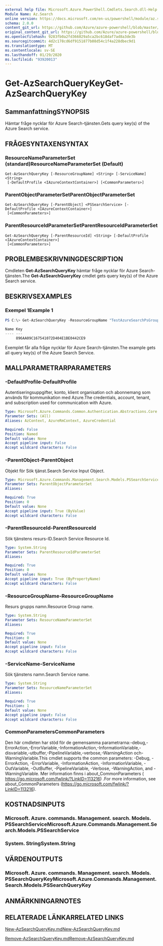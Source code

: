 ```yaml
---
external help file: Microsoft.Azure.PowerShell.Cmdlets.Search.dll-Help.xml
Module Name: Az.Search
online version: https://docs.microsoft.com/en-us/powershell/module/az.search/get-azsearchquerykey
schema: 2.0.0
content_git_url: https://github.com/Azure/azure-powershell/blob/master/src/Search/Search/help/Get-AzSearchQueryKey.md
original_content_git_url: https://github.com/Azure/azure-powershell/blob/master/src/Search/Search/help/Get-AzSearchQueryKey.md
ms.openlocfilehash: 9283fb0a2fd366029a5ca2bc618daf7ad8a3de3b
ms.sourcegitcommit: 4d2c178cd6df9151877b08d54c1f4a228dbec9d1
ms.translationtype: MT
ms.contentlocale: sv-SE
ms.lasthandoff: 01/29/2020
ms.locfileid: "93920013"
---
```

# <span data-ttu-id="1b2e9-101">Get-AzSearchQueryKey</span><span class="sxs-lookup"><span data-stu-id="1b2e9-101">Get-AzSearchQueryKey</span></span>

## <span data-ttu-id="1b2e9-102">Sammanfattning</span><span class="sxs-lookup"><span data-stu-id="1b2e9-102">SYNOPSIS</span></span>
<span data-ttu-id="1b2e9-103">Hämtar fråge nycklar för Azure Search-tjänsten.</span><span class="sxs-lookup"><span data-stu-id="1b2e9-103">Gets query key(s) of the Azure Search service.</span></span>

## <span data-ttu-id="1b2e9-104">FRÅGESYNTAXEN</span><span class="sxs-lookup"><span data-stu-id="1b2e9-104">SYNTAX</span></span>

### <span data-ttu-id="1b2e9-105">ResourceNameParameterSet (standard)</span><span class="sxs-lookup"><span data-stu-id="1b2e9-105">ResourceNameParameterSet (Default)</span></span>
```
Get-AzSearchQueryKey [-ResourceGroupName] <String> [-ServiceName] <String>
 [-DefaultProfile <IAzureContextContainer>] [<CommonParameters>]
```

### <span data-ttu-id="1b2e9-106">ParentObjectParameterSet</span><span class="sxs-lookup"><span data-stu-id="1b2e9-106">ParentObjectParameterSet</span></span>
```
Get-AzSearchQueryKey [-ParentObject] <PSSearchService> [-DefaultProfile <IAzureContextContainer>]
 [<CommonParameters>]
```

### <span data-ttu-id="1b2e9-107">ParentResourceIdParameterSet</span><span class="sxs-lookup"><span data-stu-id="1b2e9-107">ParentResourceIdParameterSet</span></span>
```
Get-AzSearchQueryKey [-ParentResourceId] <String> [-DefaultProfile <IAzureContextContainer>]
 [<CommonParameters>]
```

## <span data-ttu-id="1b2e9-108">PROBLEMBESKRIVNING</span><span class="sxs-lookup"><span data-stu-id="1b2e9-108">DESCRIPTION</span></span>
<span data-ttu-id="1b2e9-109">Cmdleten **Get-AzSearchQueryKey** hämtar fråge nycklar för Azure Search-tjänsten.</span><span class="sxs-lookup"><span data-stu-id="1b2e9-109">The **Get-AzSearchQueryKey** cmdlet gets query key(s) of the Azure Search service.</span></span>

## <span data-ttu-id="1b2e9-110">BESKRIVS</span><span class="sxs-lookup"><span data-stu-id="1b2e9-110">EXAMPLES</span></span>

### <span data-ttu-id="1b2e9-111">Exempel 1</span><span class="sxs-lookup"><span data-stu-id="1b2e9-111">Example 1</span></span>
```powershell
PS C:\> Get-AzSearchQueryKey -ResourceGroupName "TestAzureSearchPsGroup" -ServiceName "pstestazuresearch01"

Name Key                             
---- ---                             
     896AA09C167541072D404E1BE0442CE9
```

<span data-ttu-id="1b2e9-112">Exemplet får alla fråge nycklar för Azure Search-tjänsten.</span><span class="sxs-lookup"><span data-stu-id="1b2e9-112">The example gets all query key(s) of the Azure Search Service.</span></span>

## <span data-ttu-id="1b2e9-113">MALLPARAMETRAR</span><span class="sxs-lookup"><span data-stu-id="1b2e9-113">PARAMETERS</span></span>

### <span data-ttu-id="1b2e9-114">-DefaultProfile</span><span class="sxs-lookup"><span data-stu-id="1b2e9-114">-DefaultProfile</span></span>
<span data-ttu-id="1b2e9-115">Autentiseringsuppgifter, konto, klient organisation och abonnemang som används för kommunikation med Azure.</span><span class="sxs-lookup"><span data-stu-id="1b2e9-115">The credentials, account, tenant, and subscription used for communication with Azure.</span></span>

```yaml
Type: Microsoft.Azure.Commands.Common.Authentication.Abstractions.Core.IAzureContextContainer
Parameter Sets: (All)
Aliases: AzContext, AzureRmContext, AzureCredential

Required: False
Position: Named
Default value: None
Accept pipeline input: False
Accept wildcard characters: False
```

### <span data-ttu-id="1b2e9-116">-ParentObject</span><span class="sxs-lookup"><span data-stu-id="1b2e9-116">-ParentObject</span></span>
<span data-ttu-id="1b2e9-117">Objekt för Sök tjänst.</span><span class="sxs-lookup"><span data-stu-id="1b2e9-117">Search Service Input Object.</span></span>

```yaml
Type: Microsoft.Azure.Commands.Management.Search.Models.PSSearchService
Parameter Sets: ParentObjectParameterSet
Aliases:

Required: True
Position: 0
Default value: None
Accept pipeline input: True (ByValue)
Accept wildcard characters: False
```

### <span data-ttu-id="1b2e9-118">-ParentResourceId</span><span class="sxs-lookup"><span data-stu-id="1b2e9-118">-ParentResourceId</span></span>
<span data-ttu-id="1b2e9-119">Sök tjänstens resurs-ID.</span><span class="sxs-lookup"><span data-stu-id="1b2e9-119">Search Service Resource Id.</span></span>

```yaml
Type: System.String
Parameter Sets: ParentResourceIdParameterSet
Aliases:

Required: True
Position: 0
Default value: None
Accept pipeline input: True (ByPropertyName)
Accept wildcard characters: False
```

### <span data-ttu-id="1b2e9-120">-ResourceGroupName</span><span class="sxs-lookup"><span data-stu-id="1b2e9-120">-ResourceGroupName</span></span>
<span data-ttu-id="1b2e9-121">Resurs grupps namn.</span><span class="sxs-lookup"><span data-stu-id="1b2e9-121">Resource Group name.</span></span>

```yaml
Type: System.String
Parameter Sets: ResourceNameParameterSet
Aliases:

Required: True
Position: 0
Default value: None
Accept pipeline input: False
Accept wildcard characters: False
```

### <span data-ttu-id="1b2e9-122">-ServiceName</span><span class="sxs-lookup"><span data-stu-id="1b2e9-122">-ServiceName</span></span>
<span data-ttu-id="1b2e9-123">Sök tjänstens namn.</span><span class="sxs-lookup"><span data-stu-id="1b2e9-123">Search Service name.</span></span>

```yaml
Type: System.String
Parameter Sets: ResourceNameParameterSet
Aliases:

Required: True
Position: 1
Default value: None
Accept pipeline input: False
Accept wildcard characters: False
```

### <span data-ttu-id="1b2e9-124">CommonParameters</span><span class="sxs-lookup"><span data-stu-id="1b2e9-124">CommonParameters</span></span>
<span data-ttu-id="1b2e9-125">Den här cmdleten har stöd för de gemensamma parametrarna:-debug,-ErrorAction,-ErrorVariable,-InformationAction,-InformationVariable,-disvariable,-utbuffer,-PipelineVariable,-verbose,-WarningAction och-WarningVariable.</span><span class="sxs-lookup"><span data-stu-id="1b2e9-125">This cmdlet supports the common parameters: -Debug, -ErrorAction, -ErrorVariable, -InformationAction, -InformationVariable, -OutVariable, -OutBuffer, -PipelineVariable, -Verbose, -WarningAction, and -WarningVariable.</span></span> <span data-ttu-id="1b2e9-126">Mer information finns i about_CommonParameters ( https://go.microsoft.com/fwlink/?LinkID=113216) .</span><span class="sxs-lookup"><span data-stu-id="1b2e9-126">For more information, see about_CommonParameters (https://go.microsoft.com/fwlink/?LinkID=113216).</span></span>

## <span data-ttu-id="1b2e9-127">KOSTNADS</span><span class="sxs-lookup"><span data-stu-id="1b2e9-127">INPUTS</span></span>

### <span data-ttu-id="1b2e9-128">Microsoft. Azure. commands. Management. search. Models. PSSearchService</span><span class="sxs-lookup"><span data-stu-id="1b2e9-128">Microsoft.Azure.Commands.Management.Search.Models.PSSearchService</span></span>

### <span data-ttu-id="1b2e9-129">System. String</span><span class="sxs-lookup"><span data-stu-id="1b2e9-129">System.String</span></span>

## <span data-ttu-id="1b2e9-130">VÄRDEN</span><span class="sxs-lookup"><span data-stu-id="1b2e9-130">OUTPUTS</span></span>

### <span data-ttu-id="1b2e9-131">Microsoft. Azure. commands. Management. search. Models. PSSearchQueryKey</span><span class="sxs-lookup"><span data-stu-id="1b2e9-131">Microsoft.Azure.Commands.Management.Search.Models.PSSearchQueryKey</span></span>

## <span data-ttu-id="1b2e9-132">ANMÄRKNINGAR</span><span class="sxs-lookup"><span data-stu-id="1b2e9-132">NOTES</span></span>

## <span data-ttu-id="1b2e9-133">RELATERADE LÄNKAR</span><span class="sxs-lookup"><span data-stu-id="1b2e9-133">RELATED LINKS</span></span>

[<span data-ttu-id="1b2e9-134">New-AzSearchQueryKey.md</span><span class="sxs-lookup"><span data-stu-id="1b2e9-134">New-AzSearchQueryKey.md</span></span>](./New-AzSearchQueryKey.md)

[<span data-ttu-id="1b2e9-135">Remove-AzSearchQueryKey.md</span><span class="sxs-lookup"><span data-stu-id="1b2e9-135">Remove-AzSearchQueryKey.md</span></span>](./Remove-AzSearchQueryKey.md)